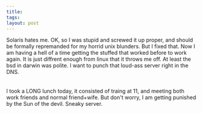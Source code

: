 ```yaml
---
title: 
tags: 
layout: post
---
```

Solaris hates me.  OK, so I was stupid and screwed it up proper, and should be formally repremanded for my horrid unix blunders.  But I fixed that. Now I am having a hell of a time getting the stuffed that worked before to work again.  It is just diffrent enough from linux that it throws me off.  At least the bsd in darwin was polite.  I want to punch that loud-ass server right in the DNS.  <br /><br />I took a LONG lunch today, it consisted of traing at 11, and meeting both work friends and normal friend+wife. But don't worry, I am getting punished by the Sun of the devil.  Sneaky server.
